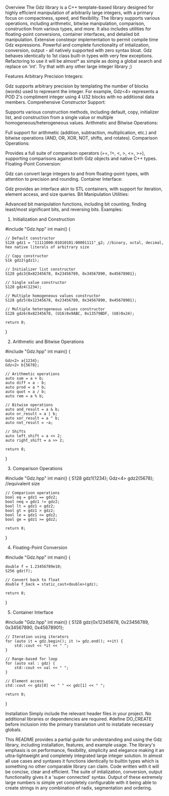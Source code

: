 Overview
The Gdz library is a C++ template-based library designed for highly efficient manipulation of arbitrarily large integers, with a primary focus on compactness, speed, and flexibility. The library supports various operations, including arithmetic, bitwise manipulation, comparison, construction from various types, and more. It also includes utilities for floating-point conversions, container interfaces, and detailed bit manipulation.  Extensive constexpr implementation to permit compile time Gdz expressions.  Powerful and complete functionality of intialization, conversion, output - all natively supported with zero syntax bloat.  Gdz behaves identically to 1st class built-in types with very few exceptions.  Refactoring to use it will be almost* as simple as doing a global search and replace on 'int'.  Try that with any other large integer library ;)

Features
Arbitrary Precision Integers:

Gdz supports arbitrary precision by templating the number of blocks (words) used to represent the integer. For example, Gdz<4> represents a POD 2's compliment integer using 4 U32 blocks with no additional data members.
Comprehensive Constructor Support:

Supports various construction methods, including default, copy, initializer list, and construction from a single value or multiple homogeneous/heterogeneous values.
Arithmetic and Bitwise Operations:

Full support for arithmetic (addition, subtraction, multiplication, etc.) and bitwise operations (AND, OR, XOR, NOT, shifts, and rotates).
Comparison Operations:

Provides a full suite of comparison operators (==, !=, <, >, <=, >=), supporting comparisons against both Gdz objects and native C++ types.
Floating-Point Conversion:

Gdz can convert large integers to and from floating-point types, with attention to precision and rounding.
Container Interface:

Gdz provides an interface akin to STL containers, with support for iteration, element access, and size queries.
Bit Manipulation Utilities:

Advanced bit manipulation functions, including bit counting, finding least/most significant bits, and reversing bits.
Examples:

1. Initialization and Construction

#include "Gdz.hpp"
int main() {

    // Default constructor
    S128 gdz1 = "11111000:01010101:00001111"_g2; //binary, octal, decimal, hex native literals of arbitrary size
    
    // Copy constructor
    S1k gdz2(gdz1);
    
    // Initializer list constructor
    S128 gdz3{0x82345678, 0x23456789, 0x34567890, 0x45678901};
    
    // Single value constructor
    S128 gdz4(1234);
    
    // Multiple homogeneous values constructor
    S128 gdz5(0x12345678, 0x23456789, 0x34567890, 0x45678901);
    
    // Multiple heterogeneous values constructor
    S128 gdz6(0x82345678, (U16)0x9ABC, 0x13579BDF, (U8)0x24);
    
    return 0;
}

2. Arithmetic and Bitwise Operations

#include "Gdz.hpp"
int main() {

    Gdz<2> a{1234};
    Gdz<2> b{5678};
    
    // Arithmetic operations
    auto sum = a + b;
    auto diff = a - b;
    auto prod = a * b;
    auto quot = a / b;
    auto rem = a % b;
    
    // Bitwise operations
    auto and_result = a & b;
    auto or_result = a | b;
    auto xor_result = a ^ b;
    auto not_result = ~a;
    
    // Shifts
    auto left_shift = a << 2;
    auto right_shift = a >> 2;
    
    return 0;
}

3. Comparison Operations

#include "Gdz.hpp"
int main() {
    S128 gdz1{1234};
    Gdz<4> gdz2{5678};  //equivalent size
    
    // Comparison operations
    bool eq = gdz1 == gdz2;
    bool neq = gdz1 != gdz2;
    bool lt = gdz1 < gdz2;
    bool gt = gdz1 > gdz2;
    bool le = gdz1 <= gdz2;
    bool ge = gdz1 >= gdz2;
    
    return 0;
}

4. Floating-Point Conversion

#include "Gdz.hpp"
int main() {

    double f = 1.23456789e10;
    S256 gdz(f);
    
    // Convert back to float
    double f_back = static_cast<double>(gdz);
    
    return 0;
}

5. Container Interface

#include "Gdz.hpp"
int main() {
    S128 gdz{0x12345678, 0x23456789, 0x34567890, 0x45678901};
    
    // Iteration using iterators
    for (auto it = gdz.begin(); it != gdz.end(); ++it) {
        std::cout << *it << " ";
    }
    
    // Range-based for loop
    for (auto val : gdz) {
        std::cout << val << " ";
    }
    
    // Element access
    std::cout << gdz[0] << " " << gdz[1] << " ";
    
    return 0;
}

Installation
Simply include the relevant header files in your project. No additional libraries or dependencies are required. #define DO_CREATE before inclusion into the primary translation unit to instatiate necessary globals.



This README provides a partial guide for understanding and using the Gdz library, including installation, features, and example usage. The library's emphasis is on performance, flexibility, simplicity and elegance making it an ultra-lightweight and completely integrated large integer solution.  In almost all use cases and syntaxes it functions identically to builtin types which is something no other comparable library can claim. Code written with it will be concise, clear and efficient.  The suite of intialization, conversion, output functionality gives it a 'super connected' syntax.  Output of these extremely large numbers is simple yet completely configurable with it being able to create strings in any combination of radix, segmentation and ordering.  
